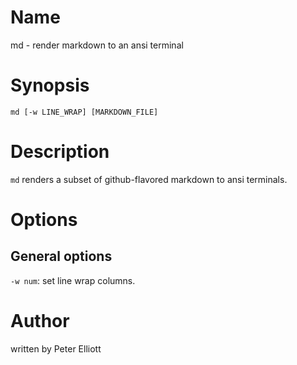 # Name

md - render markdown to an ansi terminal

# Synopsis

`md [-w LINE_WRAP] [MARKDOWN_FILE]`

# Description

`md` renders a subset of github-flavored markdown to ansi terminals.

# Options

## General options

`-w num`: set line wrap columns.

# Author

written by Peter Elliott